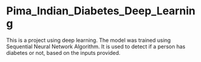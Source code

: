 # Pima_Indian_Diabetes_Deep_Learning
This is a project using deep learning. The model was trained using Sequential Neural Network Algorithm. It is used to detect if a person has diabetes or not, based on the inputs provided.
